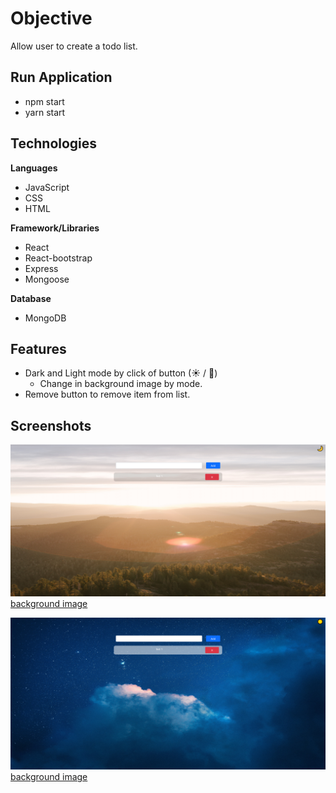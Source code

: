 # Objective

Allow user to create a todo list.

## Run Application
- npm start
- yarn start

## Technologies

**Languages**
- JavaScript
- CSS
- HTML

**Framework/Libraries**
- React
- React-bootstrap
- Express
- Mongoose

**Database**
- MongoDB

## Features

- Dark and Light mode by click of button (<span>&#9728;</span> / <span>&#x1F319;</span>)
    - Change in background image by mode.
- Remove button to remove item from list.

## Screenshots

![morning](morning_screenshot.png)
[background image](https://www.pexels.com/photo/mountains-and-trees-during-sunrise-4448846/)

![night](night_screenshot.png)
[background image](https://www.pexels.com/photo/blue-and-white-sky-with-stars-4737484/)
